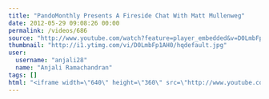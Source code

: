 ```yaml
---
title: "PandoMonthly Presents A Fireside Chat With Matt Mullenweg"
date: 2012-05-29 09:08:26 00:00
permalink: /videos/686
source: "http://www.youtube.com/watch?feature=player_embedded&v=D0LmbFp1AH0"
thumbnail: "http://i1.ytimg.com/vi/D0LmbFp1AH0/hqdefault.jpg"
user:
  username: "anjali28"
  name: "Anjali Ramachandran"
tags: []
html: "<iframe width=\"640\" height=\"360\" src=\"http://www.youtube.com/embed/D0LmbFp1AH0?wmode=transparent&fs=1&feature=oembed\" frameborder=\"0\" allowfullscreen></iframe>"
---
```


